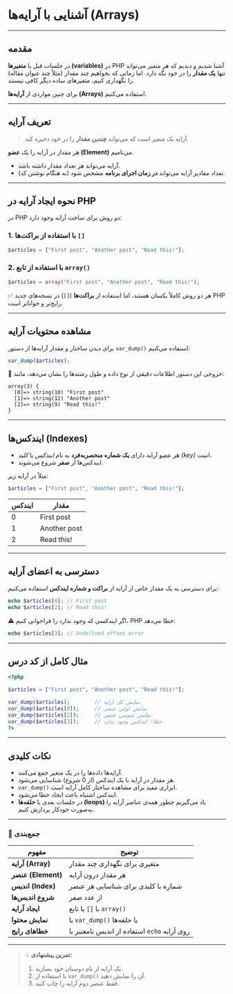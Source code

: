 # آشنایی با آرایه‌ها (Arrays)

---

## مقدمه

در جلسات قبل با **متغیرها (variables)** در PHP آشنا شدیم و دیدیم که هر متغیر می‌تواند تنها **یک مقدار** را در خود نگه دارد. اما زمانی که بخواهیم چند مقدار (مثلاً چند عنوان مقاله) را نگهداری کنیم، متغیرهای ساده دیگر کافی نیستند.

برای چنین مواردی از **آرایه‌ها (Arrays)** استفاده می‌کنیم.

---

## تعریف آرایه

> آرایه یک متغیر است که می‌تواند **چندین مقدار** را در خود ذخیره کند.

هر مقدار در آرایه را یک **عضو (Element)** می‌نامیم.

* آرایه می‌تواند هر تعداد مقدار داشته باشد.
* تعداد مقادیر آرایه می‌تواند **در زمان اجرای برنامه** مشخص شود (نه هنگام نوشتن کد).

---

## نحوه ایجاد آرایه در PHP

در PHP دو روش برای ساخت آرایه وجود دارد:

### 1. با استفاده از براکت‌ها `[]`

```php
$articles = ["First post", "Another post", "Read this!"];
```

### 2. با استفاده از تابع `array()`

```php
$articles = array("First post", "Another post", "Read this!");
```

✅ هر دو روش کاملاً یکسان هستند، اما استفاده از **براکت‌ها** (`[]`) در نسخه‌های جدید PHP رایج‌تر و خواناتر است.

---

## مشاهده محتویات آرایه

برای دیدن ساختار و مقدار آرایه‌ها از دستور `var_dump()` استفاده می‌کنیم:

```php
var_dump($articles);
```

🔹 خروجی این دستور اطلاعات دقیقی از نوع داده و طول رشته‌ها را نشان می‌دهد، مانند:

```
array(3) {
  [0]=> string(10) "First post"
  [1]=> string(12) "Another post"
  [2]=> string(9) "Read this!"
}
```

---

## ایندکس‌ها (Indexes)

* هر عضو آرایه دارای **یک شماره منحصر‌به‌فرد** به نام *ایندکس* یا *کلید (key)* است.
* ایندکس‌ها از **صفر** شروع می‌شوند.

مثلاً در آرایه زیر:

```php
$articles = ["First post", "Another post", "Read this!"];
```

| ایندکس | مقدار        |
| ------ | ------------ |
| 0      | First post   |
| 1      | Another post |
| 2      | Read this!   |

---

## دسترسی به اعضای آرایه

برای دسترسی به یک مقدار خاص از آرایه از **براکت و شماره ایندکس** استفاده می‌کنیم:

```php
echo $articles[0]; // First post
echo $articles[2]; // Read this!
```

⚠️ اگر ایندکسی که وجود ندارد را فراخوانی کنیم، PHP خطا می‌دهد:

```php
echo $articles[3]; // Undefined offset error
```

---

## مثال کامل از کد درس

```php
<?php

$articles = ["First post", "Another post", "Read this!"];

var_dump($articles);        // نمایش کل آرایه
var_dump($articles[0]);     // نمایش اولین عنصر
var_dump($articles[2]);     // نمایش سومین عنصر
var_dump($articles[3]);     // خطا: ایندکس وجود ندارد
?>
```

---

## نکات کلیدی

* آرایه‌ها داده‌ها را در یک متغیر جمع می‌کنند.
* هر مقدار در آرایه با یک ایندکس (از 0 شروع) شناسایی می‌شود.
* `var_dump()` ابزاری مفید برای مشاهده ساختار کامل آرایه است.
* ایندکس اشتباه باعث ایجاد خطا می‌شود.
* در جلسات بعدی با **حلقه‌ها (loops)** یاد می‌گیریم چطور همه‌ی عناصر آرایه را به‌صورت خودکار پردازش کنیم.

---

### 🧾 جمع‌بندی

| مفهوم              | توضیح                                        |
| ------------------ | -------------------------------------------- |
| **آرایه (Array)**  | متغیری برای نگهداری چند مقدار                |
| **عنصر (Element)** | هر مقدار درون آرایه                          |
| **اندیس (Index)**  | شماره یا کلیدی برای شناسایی هر عنصر          |
| **شروع اندیس‌ها**  | از عدد صفر                                   |
| **ایجاد آرایه**    | با `[]` یا تابع `array()`                    |
| **نمایش محتوا**    | با `var_dump()` یا حلقه‌ها                   |
| **خطاهای رایج**    | استفاده از اندیس نامعتبر یا `echo` روی آرایه |

---

> 💡 **تمرین پیشنهادی:**
>
> 1. یک آرایه از نام دوستان خود بسازید.
> 2. با استفاده از `var_dump()` آن را نمایش دهید.
> 3. فقط عنصر دوم آرایه را چاپ کنید.
